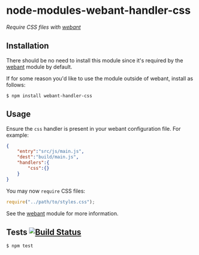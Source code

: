 # node-modules-webant-handler-css

_Require CSS files with [webant](https://github.com/theakman2/node-modules-webant)_

## Installation

There should be no need to install this module since it's required by the [webant](https://github.com/theakman2/node-modules-webant) module by default.

If for some reason you'd like to use the module outside of webant, install as follows:

    $ npm install webant-handler-css

## Usage

Ensure the `css` handler is present in your webant configuration file. For example:

````json
{
    "entry":"src/js/main.js",
    "dest":"build/main.js",
    "handlers":{
        "css":{}
    }
}
````

You may now `require` CSS files:

````javascript
require("../path/to/styles.css");
````

See the [webant](https://github.com/theakman2/node-modules-webant) module for more information.

## Tests [![Build Status](https://travis-ci.org/theakman2/node-modules-webant-handler-css.png?branch=master)](https://travis-ci.org/theakman2/node-modules-webant-handler-css)

    $ npm test